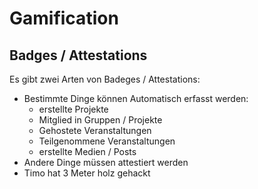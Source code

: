 # Gamification 

## Badges / Attestations
Es gibt zwei Arten von Badeges / Attestations:
 * Bestimmte Dinge können Automatisch erfasst werden:
   * erstellte Projekte
   * Mitglied in Gruppen / Projekte
   * Gehostete Veranstaltungen
   * Teilgenommene Veranstaltungen
   * erstellte Medien / Posts
 * Andere Dinge müssen attestiert werden
 *   Timo hat 3 Meter holz gehackt
